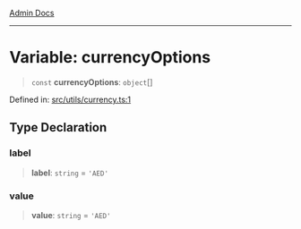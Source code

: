 [Admin Docs](/)

---

# Variable: currencyOptions

> `const` **currencyOptions**: `object`[]

Defined in: [src/utils/currency.ts:1](https://github.com/PalisadoesFoundation/talawa-admin/blob/main/src/utils/currency.ts#L1)

## Type Declaration

### label

> **label**: `string` = `'AED'`

### value

> **value**: `string` = `'AED'`
